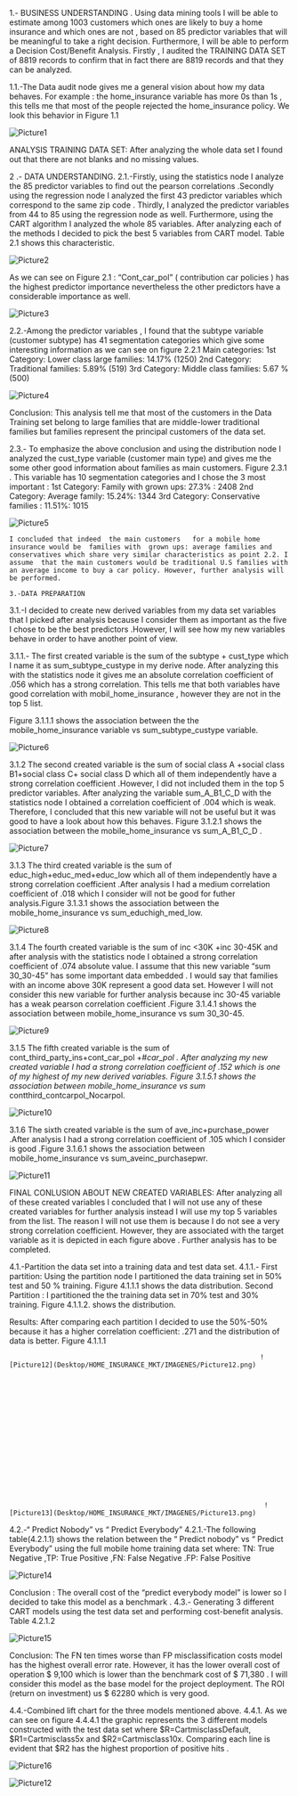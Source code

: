 
1.- BUSINESS UNDERSTANDING .
Using data mining tools I will be able to estimate  among 1003 customers which ones are  likely to buy a home insurance and which ones are not , based on 85 predictor variables that will be meaningful to take a right decision. Furthermore, I will be able to perform a Decision Cost/Benefit Analysis.  Firstly ,  I audited  the TRAINING DATA SET  of 8819 records to confirm that in fact there are 8819 records  and that they can be analyzed.

1.1.-The Data audit node gives me a general  vision about how my data behaves. For example : the home_insurance variable has more 0s than 1s , this tells me that most of the people rejected the home_insurance policy. We look this behavior in Figure 1.1

![Picture1](Desktop/HOME_INSURANCE_MKT/IMAGENES/Picture1.png)


ANALYSIS TRAINING DATA SET:  After analyzing the whole data set  I found out that there are not blanks and no missing values.


2 .- DATA UNDERSTANDING.
2.1.-Firstly,  using the statistics node I analyze the 85 predictor variables to find out the pearson  correlations  .Secondly  using the regression node I analyzed the first 43 predictor  variables which correspond to the same zip code  . Thirdly, I analyzed the predictor  variables from 44 to 85 using the regression node as well. Furthermore, using the CART algorithm  I analyzed the whole 85 variables. After analyzing each of the methods I decided to pick the best 5 variables from CART model. Table 2.1 shows this characteristic.

![Picture2](Desktop/HOME_INSURANCE_MKT/IMAGENES/Picture2.png)

As we can see on Figure 2.1  :    “Cont_car_pol”   ( contribution car policies )  has the highest predictor importance nevertheless the other  predictors have a considerable importance as well. 

![Picture3](Desktop/HOME_INSURANCE_MKT/IMAGENES/Picture3.png) 

2.2.-Among  the  predictor variables ,   I found that the subtype variable (customer subtype) has 41 segmentation categories which give some interesting  information  as we can see  on figure 2.2.1 
Main categories:
1st  Category: Lower class large families:  14.17% (1250)
2nd Category: Traditional  families:  5.89% (519)
3rd Category: Middle class families: 5.67 % (500)

![Picture4](Desktop/HOME_INSURANCE_MKT/IMAGENES/Picture4.png) 

Conclusion:  This analysis  tell me that most of the customers  in the Data Training set belong to large families that are middle-lower traditional families but families represent the principal customers  of the data set.

2.3.- To emphasize the above conclusion and using the distribution node  I analyzed the  cust_type  variable (customer main type)  and gives me the some other good information about families as main customers. Figure 2.3.1 .  This variable has 10 segmentation categories and I chose the 3 most important :
1st Category: Family with grown ups: 27.3% : 2408
2nd Category: Average family: 15.24%: 1344
3rd Category: Conservative families : 11.51%: 1015

![Picture5](Desktop/HOME_INSURANCE_MKT/IMAGENES/Picture5.png)

    I concluded that indeed  the main customers   for a mobile home insurance would be  families with  grown ups: average families and conservatives which share very similar characteristics as point 2.2. I assume  that the main customers would be traditional U.S families with an average income to buy a car policy. However, further analysis will be performed.

    3.-DATA PREPARATION
3.1.-I decided  to create new derived variables from  my data set  variables that I picked after analysis because I consider them as important as the five I chose to be the best predictors .However,  I will see how my new variables behave in order to have another  point of view.

3.1.1.- The first created variable is the sum of the subtype + cust_type  which I name it as sum_subtype_custype  in my derive node. After analyzing this with the statistics node it gives me an absolute correlation coefficient of .056 which has a strong correlation. This tells me that both variables have good correlation with mobil_home_insurance , however they are not in the   top 5 list.

Figure 3.1.1.1 shows  the association between the the mobile_home_insurance variable vs sum_subtype_custype  variable.

![Picture6](Desktop/HOME_INSURANCE_MKT/IMAGENES/Picture6.png)

3.1.2 The second created variable is the sum of social class A +social class B1+social class C+ social class D which all of them  independently have a strong correlation coefficient .However,  I did not included them in the top 5 predictor variables. After analyzing the variable sum_A_B1_C_D    with the statistics node I obtained a correlation coefficient of .004 which is weak. Therefore, I concluded  that this new variable will not be useful but it was good to have a look about how this behaves. Figure  3.1.2.1 shows the association between the mobile_home_insurance  vs  sum_A_B1_C_D .

![Picture7](Desktop/HOME_INSURANCE_MKT/IMAGENES/Picture7.png)



3.1.3 The third created variable is the sum of  educ_high+educ_med+educ_low  which all of them independently have a strong correlation coefficient .After analysis I had a  medium correlation coefficient  of  .018 which I consider will not be good for futher analysis.Figure 3.1.3.1 shows the association between the mobile_home_insurance vs  sum_educhigh_med_low.

![Picture8](Desktop/HOME_INSURANCE_MKT/IMAGENES/Picture8.png) 

3.1.4 The fourth created variable is the sum of  inc <30K +inc 30-45K  and after analysis with the statistics node I obtained  a strong correlation coefficient of  .074 absolute value. I  assume that this new variable “sum 30_30-45” has some important data embedded . I would say that families with an income above 30K represent  a good data set. However  I will not  consider this new variable for further analysis because  inc 30-45 variable  has  a weak  pearson correlation coefficient .Figure 3.1.4.1 shows the association between mobile_home_insurance  vs   sum 30_30-45.

![Picture9](Desktop/HOME_INSURANCE_MKT/IMAGENES/Picture9.png) 

3.1.5 The fifth created variable is the sum of  cont_third_party_ins+cont_car_pol +#_car_pol . After analyzing my new created variable I had a strong correlation coefficient of .152 which is one of my highest of my new derived variables. Figure 3.1.5.1 shows the association between  mobile_home_insurance  vs  sum_ contthird_contcarpol_Nocarpol. 

![Picture10](Desktop/HOME_INSURANCE_MKT/IMAGENES/Picture10.png)

3.1.6 The sixth created variable is the sum of ave_inc+purchase_power  .After analysis I had a strong correlation coefficient  of .105 which I consider is good .Figure 3.1.6.1 shows the association between mobile_home_insurance vs  sum_aveinc_purchasepwr.

![Picture11](Desktop/HOME_INSURANCE_MKT/IMAGENES/Picture11.png)



FINAL CONLUSION ABOUT NEW CREATED VARIABLES:
After analyzing all of these created variables I concluded that I will not use any of these created variables for further analysis instead I will use my top 5 variables from the list.  The reason  I will not use them  is because  I do not see a very strong correlation coefficient. However,  they are associated with the target variable  as it is depicted  in each figure above .  Further analysis has to be completed.

4.1.-Partition the data set into a training data  and  test data set.
4.1.1.- First partition: Using the partition node I partitioned the data training set  in 50% test and 50 % training. Figure 4.1.1.1 shows the data distribution.
Second Partition : I partitioned the the training data set in 70% test and 30% training. Figure 4.1.1.2. shows the distribution.

Results:  After comparing each partition  I decided to use the 50%-50%  because it has a higher correlation coefficient:  .271  and the distribution of data is better.
                                                                   Figure  4.1.1.1

                                                                   ![Picture12](Desktop/HOME_INSURANCE_MKT/IMAGENES/Picture12.png)

















                                                                    ![Picture13](Desktop/HOME_INSURANCE_MKT/IMAGENES/Picture13.png) 






4.2.-“ Predict Nobody” vs   “ Predict Everybody”
4.2.1.-The following  table(4.2.1.1) shows the relation between the “ Predict nobody”  vs “ Predict Everybody”   using the full mobile home training data set  where:
TN: True Negative ,TP: True Positive ,FN: False Negative .FP: False Positive

![Picture14](Desktop/HOME_INSURANCE_MKT/IMAGENES/Picture14.PNG) 


Conclusion : The overall cost of the  “predict everybody model”   is lower so I decided to take this model as a benchmark .
4.3.- Generating 3 different CART models using the test data set and performing cost-benefit analysis.  Table  4.2.1.2

![Picture15](Desktop/HOME_INSURANCE_MKT/IMAGENES/Picture15.PNG)

Conclusion:  The FN ten times worse than FP misclassification costs model  has the highest overall error rate. However,  it   has the lower overall cost of operation  $ 9,100 which is lower than the benchmark cost of $ 71,380 . I will consider this model as the  base model for the project deployment. The ROI (return on investment)  us $ 62280 which is very good.


       
4.4.-Combined lift chart for the three models mentioned above.
4.4.1. As we can see on figure  4.4.4.1  the graphic represents the 3 different models constructed with the test data set where $R=CartmisclassDefault, $R1=Cartmisclass5x and $R2=Cartmisclass10x.  Comparing each line is evident that $R2 has the highest proportion of positive hits . 

![Picture16](Desktop/HOME_INSURANCE_MKT/IMAGENES/Picture16.png) 

                                                          
                                                                   



 ![Picture12](Desktop/HOME_INSURANCE_MKT/IMAGENES/Picture12.png)



























